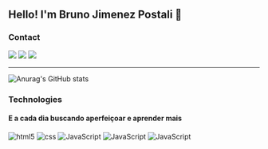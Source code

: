 ## Hello! I'm Bruno Jimenez Postali 👊

### Contact

<div>
    <a href = "mailto:bruno.postali@gmail.com"><img src="https://img.shields.io/badge/Gmail-D14836?style=for-the-badge&logo=gmail&logoColor=white" target="_blank"></a>
    <a href="https://instagram.com/brunopostali" target="_blank"><img src="https://img.shields.io/badge/-Instagram-%23E4405F?style=for-the-badge&logo=instagram&logoColor=white" target="_blank"></a>
    <a href="https://www.linkedin.com/in/bruno-jimenez-postali-500757223" target="_blank"><img src="https://img.shields.io/badge/-LinkedIn-%230077B5?style=for-the-badge&logo=linkedin&logoColor=white" target="_blank"></a>
    <hr>
</div>

![Anurag's GitHub stats](https://github-readme-stats.vercel.app/api?username=brujim&show_icons=true&theme=dracula)

### Technologies

#### E a cada dia buscando aperfeiçoar e aprender mais
<div>
    <img align="center" alt="html5" src="https://img.shields.io/badge/HTML-239120?style=for-the-badge&logo=html5&logoColor=white">
    <img align="center" alt="css" src="https://img.shields.io/badge/CSS3-1572B6?style=for-the-badge&logo=css3&logoColor=white">
    <img align="center" alt="JavaScript" src="https://img.shields.io/badge/JavaScript-F7DF1E?style=for-the-badge&logo=javascript&logoColor=black">
    <img align="center" alt="JavaScript" src="https://img.shields.io/badge/React_Native-20232A?style=for-the-badge&logo=react&logoColor=61DAFB">
    <img align="center" alt="JavaScript" src="https://img.shields.io/badge/SQLite-07405E?style=for-the-badge&logo=sqlite&logoColor=white">
</div>
